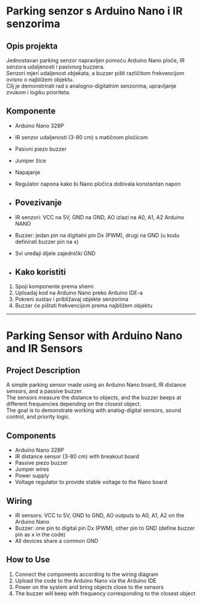 # Parking senzor s Arduino Nano i IR senzorima

## Opis projekta  
Jednostavan parking senzor napravljen pomoću Arduino Nano ploče, IR senzora udaljenosti i pasivnog buzzera.  
Senzori mjeri udaljenost objekata, a buzzer pišti različitom frekvencijom ovisno o najbližem objektu.  
Cilj je demonstrirati rad s analogno-digitalnim senzorima, upravljanje zvukom i logiku prioriteta.

## Komponente  
- Arduino Nano 328P  
- IR senzor udaljenosti (3-80 cm) s matičnom pločicom  
- Pasivni piezo buzzer  
- Jumper žice
- Napajanje
- Regulator napona kako bi Nano pločica dobivala konstantan napon

- ## Povezivanje  
- IR senzori: VCC na 5V, GND na GND, AO izlazi na A0, A1, A2 Arduino NANO  
- Buzzer: jedan pin na digitalni pin Dx (PWM), drugi na GND (u kodu definirati buzzer pin na x)  
- Svi uređaji dijele zajednički GND

- ## Kako koristiti  
1. Spoji komponente prema shemi  
2. Uploadaj kod na Arduino Nano preko Arduino IDE-a  
3. Pokreni sustav i približavaj objekte senzorima  
4. Buzzer će pištati frekvencijom prema najbližem objektu

__________________________________________________________________________________________________________________________________________________________________________________________________________

# Parking Sensor with Arduino Nano and IR Sensors

## Project Description  
A simple parking sensor made using an Arduino Nano board, IR distance sensors, and a passive buzzer.  
The sensors measure the distance to objects, and the buzzer beeps at different frequencies depending on the closest object.  
The goal is to demonstrate working with analog-digital sensors, sound control, and priority logic.

## Components  
- Arduino Nano 328P  
- IR distance sensor (3-80 cm) with breakout board  
- Passive piezo buzzer  
- Jumper wires  
- Power supply  
- Voltage regulator to provide stable voltage to the Nano board

## Wiring  
- IR sensors: VCC to 5V, GND to GND, AO outputs to A0, A1, A2 on the Arduino Nano  
- Buzzer: one pin to digital pin Dx (PWM), other pin to GND (define buzzer pin as x in the code)  
- All devices share a common GND

## How to Use  
1. Connect the components according to the wiring diagram  
2. Upload the code to the Arduino Nano via the Arduino IDE  
3. Power on the system and bring objects close to the sensors  
4. The buzzer will beep with frequency corresponding to the closest object
